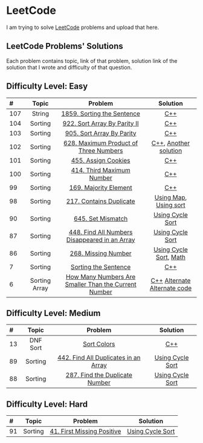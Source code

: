 # LeetCode
I am trying to solve [LeetCode](https://leetcode.com/) problems and upload that here.

## LeetCode Problems' Solutions
Each problem contains topic, link of that problem, solution link of the solution that I wrote and difficulty of that question.

## Difficulty Level: Easy
| # |  Topic  | Problem | Solution |
| :---         |     :---:      |     :---:      |     :---:      |
|      107      |     String      |  [1859. Sorting the Sentence](https://leetcode.com/problems/sorting-the-sentence/)     |      [C++](https://leetcode.com/problems/sorting-the-sentence/discuss/2264791/Using-map-oror-Faster-than-100-oror-O(n)-time-complexity)      |
|      104      |     Sorting      |  [922. Sort Array By Parity II](https://leetcode.com/problems/sort-array-by-parity-ii/)     |      [C++](https://leetcode.com/submissions/detail/742072410/)       |
|      103      |     Sorting      |  [905. Sort Array By Parity](https://leetcode.com/problems/sort-array-by-parity/)     |      [C++](https://leetcode.com/problems/sort-array-by-parity/discuss/2256339/easy-solution-using-two-pointers-o1-space-and-on-time-complexity)       |
|      102      |     Sorting      |  [628. Maximum Product of Three Numbers](https://leetcode.com/problems/maximum-product-of-three-numbers/)     |      [C++](https://leetcode.com/submissions/detail/742022264/), [Another solution](https://leetcode.com/submissions/detail/742024980/)       |
|      101      |     Sorting      |  [455. Assign Cookies](https://leetcode.com/problems/assign-cookies/)     |      [C++](https://leetcode.com/submissions/detail/742016331/)       |
|      100      |     Sorting      |  [414. Third Maximum Number](https://leetcode.com/problems/third-maximum-number/)     |      [C++](https://leetcode.com/problems/third-maximum-number/discuss/2256077/414-on-time-complexity-o1-space-complexity)       |
|      99      |     Sorting      |  [169. Majority Element](https://leetcode.com/problems/majority-element/)     |      [C++](https://leetcode.com/problems/majority-element/discuss/2255802/two-solutions-using-map-and-sorting)       |
|      98      |     Sorting      |  [217. Contains Duplicate](https://leetcode.com/problems/contains-duplicate/)     |      [Using Map](https://leetcode.com/submissions/detail/741949680/), [Using sort](https://leetcode.com/submissions/detail/741950607/)       |
|      90      |     Sorting      |  [645. Set Mismatch](https://leetcode.com/problems/set-mismatch/)     |      [Using Cycle Sort](https://leetcode.com/problems/set-mismatch/discuss/2248064/C%2B%2B-O(n)-Time-Complexity-code-with-comments)       |
|      87      |     Sorting      |  [448. Find All Numbers Disappeared in an Array](https://leetcode.com/problems/find-all-numbers-disappeared-in-an-array/)     |      [Using Cycle Sort](https://leetcode.com/problems/find-all-numbers-disappeared-in-an-array/discuss/2248007/Easy-solution-using-cycle-sort-O(n))       |
|      86      |     Sorting      |  [268. Missing Number](https://leetcode.com/problems/missing-number/)     |      [Using Cycle Sort](https://leetcode.com/problems/missing-number/discuss/2247938/C%2B%2B-easy-solution-using-CYCLIC-SORT-with-comments), [Math](https://leetcode.com/submissions/detail/741953245/)       |
|      7       |     Sorting    |  [Sorting the Sentence](https://leetcode.com/problems/sorting-the-sentence/)     | [C++](https://leetcode.com/submissions/detail/548492216/) |
|      6       |     Sorting Array   |  [How Many Numbers Are Smaller Than the Current Number](https://leetcode.com/problems/how-many-numbers-are-smaller-than-the-current-number/)    |      [C++](https://leetcode.com/submissions/detail/548466253/)    [Alternate](https://leetcode.com/submissions/detail/548469884/)  [Alternate code](https://leetcode.com/submissions/detail/730416751/) |

## Difficulty Level:  Medium
| # |  Topic  | Problem | Solution | 
| :---         |     :---:      |     :---:      |     :---:      |
|      13      |     DNF Sort   |  [Sort Colors](https://leetcode.com/problems/sort-colors/)     | [C++](https://leetcode.com/submissions/detail/551014131/) |
|      89      |     Sorting      |  [442. Find All Duplicates in an Array](https://leetcode.com/problems/find-all-duplicates-in-an-array/)     |      [Using Cycle Sort](https://leetcode.com/problems/find-all-duplicates-in-an-array/discuss/2248046/C%2B%2B-oror-Cycle-Sort-oror-Code-with-comments-oror-O(n)-time-complexity)       |
|      88      |     Sorting      |  [287. Find the Duplicate Number](https://leetcode.com/problems/find-the-duplicate-number/)     |      [Using Cycle Sort](https://leetcode.com/problems/find-the-duplicate-number/discuss/2248031/C%2B%2B-oror-Cycle-Sort-oror-Code-with-comments-oror-O(n)-time-and-O(1)-Space-complexity)       |

## Difficulty Level:  Hard
| # |  Topic  | Problem | Solution |
| :---         |     :---:      |     :---:      |     :---:      |
|      91      |     Sorting      |  [41. First Missing Positive](https://leetcode.com/problems/first-missing-positive/)     |      [Using Cycle Sort](https://leetcode.com/problems/first-missing-positive/discuss/2248299/C%2B%2B-oror-Cycle-Sort-oror-code-with-comments)       |
